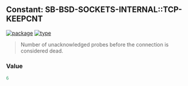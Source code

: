 ## Constant: SB-BSD-SOCKETS-INTERNAL::TCP-KEEPCNT
[![package](https://img.shields.io/badge/Package-SB--BSD--SOCKETS--INTERNAL-5f9ea0.svg?style=social&colorA=999999)](../) [![type](https://img.shields.io/badge/Type-Constant-5f9ea0.svg?style=social&colorA=999999)](../#constant) 

> Number of unacknowledged probes before the connection is considered dead.

### Value
```cl
6
```
